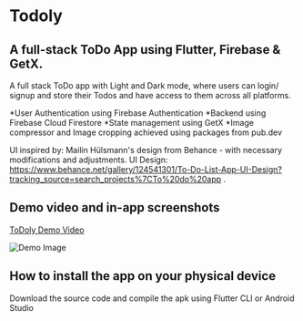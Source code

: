 # Todoly

## A full-stack ToDo App using Flutter, Firebase & GetX.

A full stack ToDo app with Light and Dark mode, where users can login/ signup and store their Todos and have access to them across all platforms.

*User Authentication using Firebase Authentication
*Backend using Firebase Cloud Firestore
*State management using GetX
*Image compressor and Image cropping achieved using packages from pub.dev

UI inspired by: Mailin Hülsmann's design from Behance - with necessary modifications and adjustments.
UI Design: https://www.behance.net/gallery/124541301/To-Do-List-App-UI-Design?tracking_source=search_projects%7CTo%20do%20app . 

## Demo video and in-app screenshots

[ToDoly Demo Video](https://youtu.be/5tz1u_DJPsc)

![Demo Image](https://github.com/llKYOTOll/Todoly-ATodoApp/blob/master/assets/promotional_images/Screenshot%202022-06-20%20162005.png?raw=true)

## How to install the app on your physical device

Download the source code and compile the apk using Flutter CLI or Android Studio
